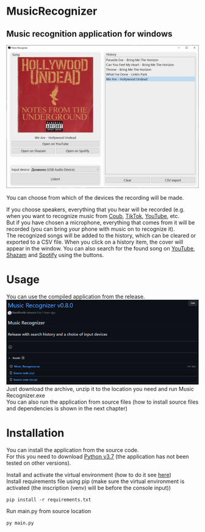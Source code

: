 # MusicRecognizer

## Music recognition application for windows  
![alt-text](https://github.com/NerdSmith/MusicRecognizer/blob/master/screenshots/MR_v0.8.0.png?raw=true)

You can choose from which of the devices the recording will be made.

If you choose speakers, everything that you hear will be recorded (e.g. when you want to recognize music from 
[Coub](https://coub.com/), [TikTok](https://www.tiktok.com/), [YouTube](https://www.youtube.com/), etc.  
But if you have chosen a microphone, everything that comes from it will be recorded (you can bring your phone with music on to recognize it).  
The recognized songs will be added to the history, which can be cleared or exported to a CSV file. When you click on a history item, the cover will appear in the window.
You can also search for the found song on [YouTube](https://www.youtube.com/), [Shazam](https://www.shazam.com/) and [Spotify](https://open.spotify.com/) using the buttons.

# Usage

You can use the compiled application from the release.  
![alt-text](https://raw.githubusercontent.com/NerdSmith/MusicRecognizer/master/screenshots/curr_release.png)  
Just download the archive, unzip it to the location you need and run Music Recognizer.exe  
You can also run the application from source files (how to install source files and dependencies is shown in the next chapter)

# Installation

You can install the application from the source code.  
For this you need to download [Python v3.7](https://www.python.org/downloads/) (the application has not been tested on other versions).

Install and activate the virtual environment (how to do it see [here](https://uoa-eresearch.github.io/eresearch-cookbook/recipe/2014/11/26/python-virtual-env/))  
Install requirements file using pip (make sure the virtual environment is activated (the inscription (venv) will be before the console input))  
```
pip install -r requirements.txt
```  
Run main.py from source location 
```
py main.py
```

